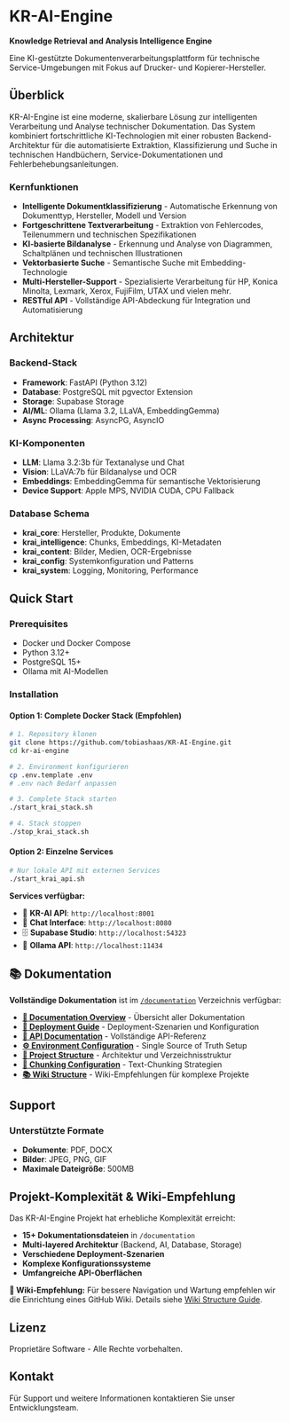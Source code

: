 # KR-AI-Engine

**Knowledge Retrieval and Analysis Intelligence Engine**

Eine KI-gestützte Dokumentenverarbeitungsplattform für technische Service-Umgebungen mit Fokus auf Drucker- und Kopierer-Hersteller.

## Überblick

KR-AI-Engine ist eine moderne, skalierbare Lösung zur intelligenten Verarbeitung und Analyse technischer Dokumentation. Das System kombiniert fortschrittliche KI-Technologien mit einer robusten Backend-Architektur für die automatisierte Extraktion, Klassifizierung und Suche in technischen Handbüchern, Service-Dokumentationen und Fehlerbehebungsanleitungen.

### Kernfunktionen

- **Intelligente Dokumentklassifizierung** - Automatische Erkennung von Dokumenttyp, Hersteller, Modell und Version
- **Fortgeschrittene Textverarbeitung** - Extraktion von Fehlercodes, Teilenummern und technischen Spezifikationen
- **KI-basierte Bildanalyse** - Erkennung und Analyse von Diagrammen, Schaltplänen und technischen Illustrationen
- **Vektorbasierte Suche** - Semantische Suche mit Embedding-Technologie
- **Multi-Hersteller-Support** - Spezialisierte Verarbeitung für HP, Konica Minolta, Lexmark, Xerox, FujiFilm, UTAX und vielen mehr.
- **RESTful API** - Vollständige API-Abdeckung für Integration und Automatisierung

## Architektur

### Backend-Stack
- **Framework**: FastAPI (Python 3.12)
- **Database**: PostgreSQL mit pgvector Extension
- **Storage**: Supabase Storage
- **AI/ML**: Ollama (Llama 3.2, LLaVA, EmbeddingGemma)
- **Async Processing**: AsyncPG, AsyncIO

### KI-Komponenten
- **LLM**: Llama 3.2:3b für Textanalyse und Chat
- **Vision**: LLaVA:7b für Bildanalyse und OCR
- **Embeddings**: EmbeddingGemma für semantische Vektorisierung
- **Device Support**: Apple MPS, NVIDIA CUDA, CPU Fallback

### Database Schema
- **krai_core**: Hersteller, Produkte, Dokumente
- **krai_intelligence**: Chunks, Embeddings, KI-Metadaten
- **krai_content**: Bilder, Medien, OCR-Ergebnisse
- **krai_config**: Systemkonfiguration und Patterns
- **krai_system**: Logging, Monitoring, Performance

## Quick Start

### Prerequisites
- Docker und Docker Compose
- Python 3.12+
- PostgreSQL 15+
- Ollama mit AI-Modellen

### Installation

#### Option 1: Complete Docker Stack (Empfohlen)
```bash
# 1. Repository klonen
git clone https://github.com/tobiashaas/KR-AI-Engine.git
cd kr-ai-engine

# 2. Environment konfigurieren 
cp .env.template .env
# .env nach Bedarf anpassen

# 3. Complete Stack starten
./start_krai_stack.sh

# 4. Stack stoppen
./stop_krai_stack.sh
```

#### Option 2: Einzelne Services
```bash
# Nur lokale API mit externen Services
./start_krai_api.sh
```

**Services verfügbar:**
- 🚀 **KR-AI API**: `http://localhost:8001`
- 💬 **Chat Interface**: `http://localhost:8080` 
- 🗄️ **Supabase Studio**: `http://localhost:54323`
- 🤖 **Ollama API**: `http://localhost:11434`

## 📚 Dokumentation

**Vollständige Dokumentation** ist im [`/documentation`](./documentation/) Verzeichnis verfügbar:

- **[📖 Documentation Overview](./documentation/README.md)** - Übersicht aller Dokumentation
- **[🚀 Deployment Guide](./documentation/DEPLOYMENT_GUIDE.md)** - Deployment-Szenarien und Konfiguration  
- **[📡 API Documentation](./documentation/API_DOCUMENTATION.md)** - Vollständige API-Referenz
- **[⚙️ Environment Configuration](./documentation/ENV_CONFIGURATION.md)** - Single Source of Truth Setup
- **[🔧 Project Structure](./documentation/PROJECT_STRUCTURE.md)** - Architektur und Verzeichnisstruktur
- **[📝 Chunking Configuration](./documentation/CHUNKING_CONFIGURATION.md)** - Text-Chunking Strategien
- **[📚 Wiki Structure](./documentation/WIKI_STRUCTURE.md)** - Wiki-Empfehlungen für komplexe Projekte

## Support

### Unterstützte Formate
- **Dokumente**: PDF, DOCX
- **Bilder**: JPEG, PNG, GIF
- **Maximale Dateigröße**: 500MB

## Projekt-Komplexität & Wiki-Empfehlung

Das KR-AI-Engine Projekt hat erhebliche Komplexität erreicht:
- **15+ Dokumentationsdateien** in `/documentation`
- **Multi-layered Architektur** (Backend, AI, Database, Storage)
- **Verschiedene Deployment-Szenarien**
- **Komplexe Konfigurationssysteme**
- **Umfangreiche API-Oberflächen**

**📖 Wiki-Empfehlung:** Für bessere Navigation und Wartung empfehlen wir die Einrichtung eines GitHub Wiki. Details siehe [Wiki Structure Guide](./documentation/WIKI_STRUCTURE.md).

## Lizenz

Proprietäre Software - Alle Rechte vorbehalten.

## Kontakt

Für Support und weitere Informationen kontaktieren Sie unser Entwicklungsteam.